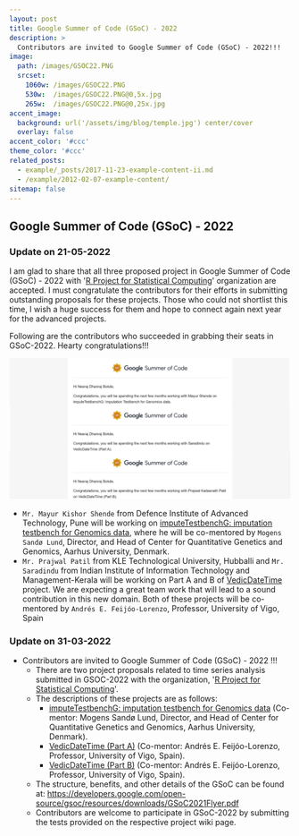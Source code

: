```yaml
---
layout: post
title: Google Summer of Code (GSoC) - 2022
description: >
  Contributors are invited to Google Summer of Code (GSoC) - 2022!!!
image: 
  path: /images/GSOC22.PNG
  srcset:
    1060w: /images/GSOC22.PNG
    530w:  /images/GSOC22.PNG@0,5x.jpg
    265w:  /images/GSOC22.PNG@0,25x.jpg
accent_image: 
  background: url('/assets/img/blog/temple.jpg') center/cover
  overlay: false
accent_color: '#ccc'
theme_color: '#ccc'
related_posts:
  - example/_posts/2017-11-23-example-content-ii.md
  - /example/2012-02-07-example-content/
sitemap: false
---
```


## Google Summer of Code (GSoC) - 2022

### Update on 21-05-2022
I am glad to share that all three proposed project in Google Summer of Code (GSoC) - 2022 with '[R Project for Statistical Computing](https://github.com/rstats-gsoc/gsoc2022/wiki)' organization are accepted. I must congratulate the contributors for their efforts in submitting outstanding proposals for these projects. Those who could not shortlist this time, I wish a huge success for them and hope to connect again next year for the advanced projects.

Following are the contributors who succeeded in grabbing their seats in GSoC-2022. Hearty congratulations!!!

![GSOC](https://raw.githubusercontent.com/neerajdhanraj/NeerajDhanraj/master/images/GSOC2022Proj.PNG)


* `Mr. Mayur Kishor Shende` from Defence Institute of Advanced Technology, Pune will be working on [imputeTestbenchG: imputation testbench for Genomics data](https://github.com/rstats-gsoc/gsoc2022/wiki/imputeTestbenchG%3A-imputation-testbench-for-Genomics-data), where he will be co-mentored by `Mogens Sandø Lund`, Director, and Head of Center for Quantitative Genetics and Genomics, Aarhus University, Denmark.
* `Mr. Prajwal Patil` from KLE Technological University, Hubballi and `Mr. Saradindu` from Indian Institute of Information Technology and Management-Kerala will be working on Part A and B of [VedicDateTime](https://github.com/rstats-gsoc/gsoc2022/wiki/VedicDateTime-(Part-A)) project. We are expecting a great team work that will lead to a sound contribution in this new domain. Both of these projects will be co-mentored by `Andrés E. Feijóo-Lorenzo`, Professor, University of Vigo, Spain

### Update on 31-03-2022

* Contributors are invited to Google Summer of Code (GSoC) - 2022 !!!
  * There are two project proposals related to time series analysis submitted in GSOC-2022 with the organization, '[R Project for Statistical Computing](https://github.com/rstats-gsoc/gsoc2022/wiki)'.
  * The descriptions of these projects are as follows:
     * [imputeTestbenchG: imputation testbench for Genomics data](https://github.com/rstats-gsoc/gsoc2022/wiki/imputeTestbenchG%3A-imputation-testbench-for-Genomics-data) (Co-mentor: Mogens Sandø Lund, Director, and Head of Center for Quantitative Genetics and Genomics, Aarhus University, Denmark).
     * [VedicDateTime (Part A)](https://github.com/rstats-gsoc/gsoc2022/wiki/VedicDateTime-(Part-A)) (Co-mentor: Andrés E. Feijóo-Lorenzo, Professor, University of Vigo, Spain).
     * [VedicDateTime (Part B)](https://github.com/rstats-gsoc/gsoc2022/wiki/VedicDateTime-(Part-B)) (Co-mentor: Andrés E. Feijóo-Lorenzo, Professor, University of Vigo, Spain).
  * The structure, benefits, and other details of the GSoC can be found at: https://developers.google.com/open-source/gsoc/resources/downloads/GSoC2021Flyer.pdf
  * Contributors are welcome to participate in GSoC-2022 by submitting the tests provided on the respective project wiki page. 

<script async src="https://pagead2.googlesyndication.com/pagead/js/adsbygoogle.js?client=ca-pub-1380946482334293"
     crossorigin="anonymous"></script>

[mm]: https://guides.github.com/features/mastering-markdown/
[ksyn]: https://kramdown.gettalong.org/syntax.html
[ksyntab]:https://kramdown.gettalong.org/syntax.html#tables
[ksynmath]: https://kramdown.gettalong.org/syntax.html#math-blocks
[katex]: https://khan.github.io/KaTeX/
[rtable]: https://dbushell.com/2016/03/04/css-only-responsive-tables/
